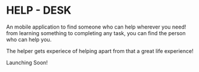

# HELP - DESK 

An mobile application to find someone who can help wherever you need!
from learning something to completing any task,
you can find the person who can help you.

The helper gets experiece of helping
apart from that a great life experience!

Launching Soon!
